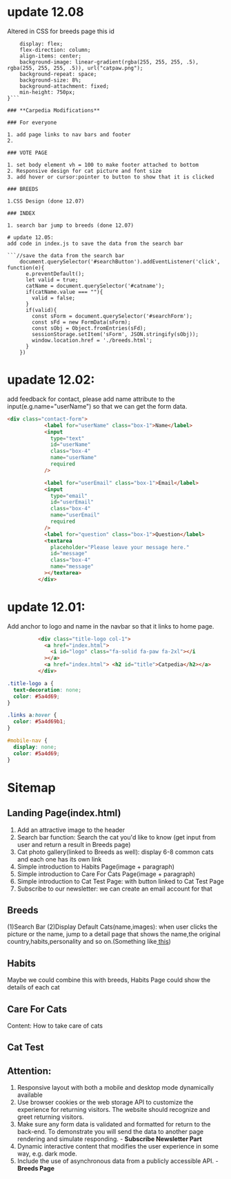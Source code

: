 # update 12.08

Altered in CSS for breeds page this id

```#principal-body {
    display: flex;
    flex-direction: column;
    align-items: center;
    background-image: linear-gradient(rgba(255, 255, 255, .5), rgba(255, 255, 255, .5)), url("catpaw.png");
    background-repeat: space;
    background-size: 8%;
    background-attachment: fixed;
    min-height: 750px;
}```

### **Carpedia Modifications**

### For everyone

1. add page links to nav bars and footer
2.

### VOTE PAGE

1. set body element vh = 100 to make footer attached to bottom
2. Responsive design for cat picture and font size
3. add hover or cursor:pointer to button to show that it is clicked

### BREEDS

1.CSS Design (done 12.07)

### INDEX

1. search bar jump to breeds (done 12.07)

# update 12.05:
add code in index.js to save the data from the search bar

```//save the data from the search bar
    document.querySelector('#searchButton').addEventListener('click', function(e){
      e.preventDefault(); 
      let valid = true;
      catName = document.querySelector('#catname');
      if(catName.value === ""){
        valid = false;
      }
      if(valid){
        const sForm = document.querySelector('#searchForm');
        const sFd = new FormData(sForm);
        const sObj = Object.fromEntries(sFd);
        sessionStorage.setItem('sForm', JSON.stringify(sObj));
        window.location.href = './breeds.html';
      }
    })
```

# upadate 12.02:
add feedback for contact, please add name attribute to the input(e.g.name="userName") so that we can get the form data.

```html
<div class="contact-form">
            <label for="userName" class="box-1">Name</label>
            <input
              type="text"
              id="userName"
              class="box-4"
              name="userName"
              required
            />

            <label for="userEmail" class="box-1">Email</label>
            <input
              type="email"
              id="userEmail"
              class="box-4"
              name="userEmail"
              required
            />
            <label for="question" class="box-1">Question</label>
            <textarea
              placeholder="Please leave your message here."
              id="message"
              class="box-4"
              name="message"
            ></textarea>
          </div>
```



# update 12.01:
Add anchor to logo and name in the navbar so that it links to home page.
```html
          <div class="title-logo col-1">
            <a href="index.html">
              <i id="logo" class="fa-solid fa-paw fa-2xl"></i
            ></a>
            <a href="index.html"> <h2 id="title">Catpedia</h2></a>
          </div>
```

```css
.title-logo a {
  text-decoration: none;
  color: #5a4d69;
}

.links a:hover {
  color: #5a4d69b1;
}

#mobile-nav {
  display: none;
  color: #5a4d69;
}
```




 

# Sitemap

## Landing Page(index.html)
  1. Add an attractive image to the header
  2. Search bar function: Search the cat you'd like to know (get input from user and return a result in Breeds page)
  3. Cat photo gallery(linked to Breeds as well): display 6-8 common cats and each one has its own link
  4. Simple introduction to Habits Page(image + paragraph)
  5. Simple introduction to Care For Cats Page(image + paragraph)
  6. Simple introduction to Cat Test Page: with button linked to Cat Test Page
  7. Subscribe to our newsletter: we can create an email account for that
## Breeds
  (1)Search Bar
  (2)Display Default Cats(name,images): when user clicks the picture or the name, jump to a detail page that shows the name,the original country,habits,personality and so on.(Something like[ this]( https://developers.thecatapi.com/view-account/ylX4blBYT9FaoVd6OhvR?report=gpN-ReBkp " this"))
## Habits
Maybe we could combine this with breeds, Habits Page could show the details of each cat
## Care For Cats
  Content: How to take care of cats
## Cat Test


## Attention:
1. Responsive layout with both a mobile and desktop mode dynamically available
2. Use browser cookies or the web storage API to customize the experience for returning visitors. The website should recognize and greet returning visitors.
3. Make sure any form data is validated and formatted for return to the back-end. To demonstrate you will send the data to another page rendering and simulate responding.  - **Subscribe Newsletter Part**
4. Dynamic interactive content that modifies the user experience in some way, e.g. dark mode.
5. Include the use of asynchronous data from a publicly accessible API. - **Breeds Page**


